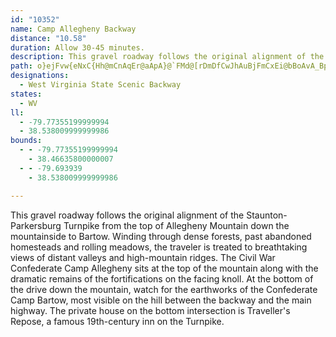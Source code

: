 ```yaml
---
id: "10352"
name: Camp Allegheny Backway
distance: "10.58"
duration: Allow 30-45 minutes.
description: This gravel roadway follows the original alignment of the Staunton-Parkersburg Turnpike from the top of Allegheny Mountain down the mountainside to Bartow.
path: o}ejFvw{eNxC{Hh@mCnAqEr@aApA}@`FMd@[rDmDfCwJhAuBjFmCxEi@bBoAvA_Bp@sANaAEYOKgCd@u@Tc@^eBd@cAQSm@l@uCEk@O_@sBe@i@_@e@s@Gs@R_@r@YdFJpA_@n@wAbCEhAm@bAGj@Rb@j@jA^\Ob@g@n@mBHw@Sg@gA_@kAsBSsAk@qAD{@fA_Aj@y@T}@Bm@OmCPoAb@q@x@c@R[T_AHkBSuBL}Ad@aATeAKmAW_AW[qBwA[eASoCuAmBSiD_BiCc@kBKiGSkDmAmB\sI?oCn@eB^gBNc@r@_@r@Np@h@vA{@rAYhBd@h@?n@cA`AaAp@SdA`@fBMnAl@^SxAaEtAe@zKr@l@Xx@dArAdEZLv@Qt@DjA~@h@PlBeAfBm@F_AGsCJqA\s@p@Y`BQdB_@fBaD`B[v@?d@c@r@E~@Lr@?hBaAr@GnALvGxE^]n@iBRqBHuCTy@b@]nBd@`F~BrBj@z@w@x@qBdAc@fDr@n@iAfBuBd@kD|@_BnCuDbAm@fKkBhAErALx@IlBwCdDDlB[lAw@hEDnAm@rADl@Zn@`BbCGjAkAlC{A|BYhAa@nEyGr@i@|A?|FbArQtGbBpCdA_@rD_EhBsDbAmAlD_ArB?dDm@dDRd@Ln@Mn@e@r@gBIsB_@}BUaDXsAb@a@d@_ATqBUaBsA}C?Sn@Od@fAl@r@~@rDBfAIr@c@r@Kb@?`@j@jCl@`Bn@dAh@VnCNhARvAbBf@fAp@fCr@hAfAz@|@~@ZpAVhCjAvCRt@xB\t@_@v@cA^u@j@s@|@eBZkCLiGo@sDAyF]mBI{Ab@iBd@sEvAcCZ_AOsEJqAx@gDrBmEx@e@p@AjBz@`HBXWOaBs@sEs@aD_@qD?yAb@m@|CmIt@eClBiBNc@Fo@?qEjAiPM{IDeAN_Ah@eBTaBFmBlEsINg@Dk@Ee@O[sAwAs@uBE_AHgGJy@`CkCZm@Be@Cg@O_@cB_COa@Ee@TsAlBkFrAgBtAyA
designations:
  - West Virginia State Scenic Backway
states:
  - WV
ll:
  - -79.77355199999994
  - 38.538009999999986
bounds:
  - - -79.77355199999994
    - 38.46635800000007
  - - -79.693939
    - 38.538009999999986

---
```


This gravel roadway follows the original alignment of the Staunton-Parkersburg Turnpike from the top of Allegheny Mountain down the mountainside to Bartow. Winding through dense forests, past abandoned homesteads and rolling meadows, the traveler is treated to breathtaking views of distant valleys and high-mountain ridges. The Civil War Confederate Camp Allegheny sits at the top of the mountain along with the dramatic remains of the fortifications on the facing knoll. At the bottom of the drive down the mountain, watch for the earthworks of the Confederate Camp Bartow, most visible on the hill between the backway and the main highway. The private house on the bottom intersection is Traveller's Repose, a famous 19th-century inn on the Turnpike.

